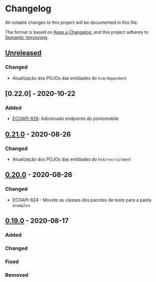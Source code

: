 # Changelog

All notable changes to this project will be documented in this file.

The format is based on [Keep a Changelog](https://keepachangelog.com/en/1.0.0/),
and this project adheres to [Semantic Versioning](https://semver.org/spec/v2.0.0.html).

## [Unreleased]

### Changed
- Atualização dos POJOs das entidades do `hcm/dependent`

## [0.22.0] - 2020-10-22

### Added

-   [ECOAPI-926](https://jira.senior.com.br/browse/ECOAPI-926): Adicionado endpoints do pontomobile

## [0.21.0] - 2020-08-26

### Changed

- Atualização dos POJOs das entidades do `hcm/recruitment`

## [0.20.0] - 2020-08-26

### Changed

-   ECOAPI-824 - Movido as classes dos pacotes de teste para a pasta `examples`

## [0.19.0] - 2020-08-17

### Added

### Changed

### Fixed

### Removed

[Unreleased]: https://github.com/dev-senior-com-br/senior-hcm-java/compare/v0.21.0...HEAD

[0.21.0]: https://github.com/dev-senior-com-br/senior-hcm-java/compare/v0.20.0...0.21.0

[0.20.0]: https://github.com/dev-senior-com-br/senior-hcm-java/compare/v0.19.0...0.20.0

[0.19.0]: https://github.com/dev-senior-com-br/senior-hcm-java/releases/tag/v0.19.0
